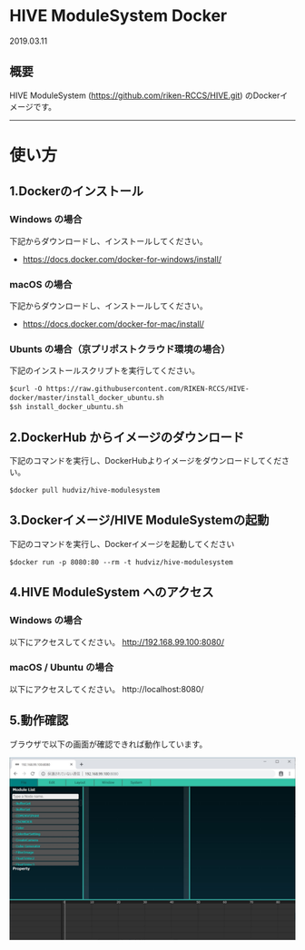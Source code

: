 # HIVE ModuleSystem Docker

2019.03.11

## 概要
HIVE ModuleSystem (https://github.com/riken-RCCS/HIVE.git) のDockerイメージです。



---

# 使い方

## 1.Dockerのインストール

### Windows の場合
下記からダウンロードし、インストールしてください。

- https://docs.docker.com/docker-for-windows/install/

### macOS の場合

下記からダウンロードし、インストールしてください。

- https://docs.docker.com/docker-for-mac/install/

### Ubunts の場合（京プリポストクラウド環境の場合）

下記のインストールスクリプトを実行してください。

    $curl -O https://raw.githubusercontent.com/RIKEN-RCCS/HIVE-docker/master/install_docker_ubuntu.sh
    $sh install_docker_ubuntu.sh


## 2.DockerHub からイメージのダウンロード

下記のコマンドを実行し、DockerHubよりイメージをダウンロードしてください。

    $docker pull hudviz/hive-modulesystem

## 3.Dockerイメージ/HIVE ModuleSystemの起動

下記のコマンドを実行し、Dockerイメージを起動してください

    $docker run -p 8080:80 --rm -t hudviz/hive-modulesystem

## 4.HIVE ModuleSystem へのアクセス

### Windows の場合
以下にアクセスしてください。
http://192.168.99.100:8080/


### macOS / Ubuntu の場合
以下にアクセスしてください。
http://localhost:8080/

## 5.動作確認

ブラウザで以下の画面が確認できれば動作しています。

![動作イメージ](scr/hivemodule.jpg)
